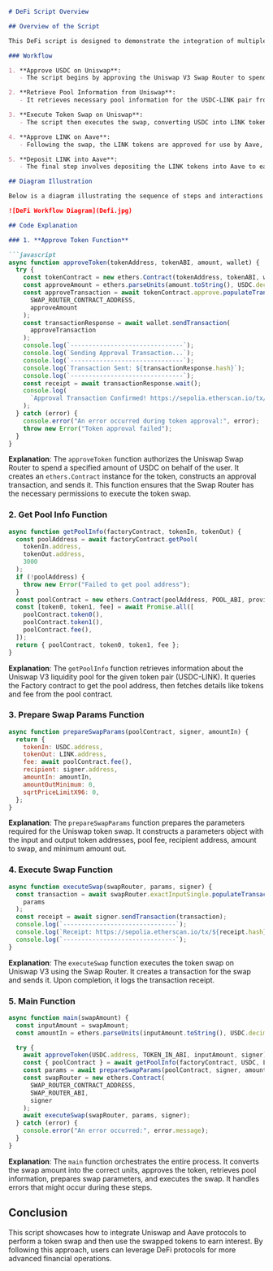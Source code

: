 

```markdown
# DeFi Script Overview

## Overview of the Script

This DeFi script is designed to demonstrate the integration of multiple DeFi protocols to enhance financial operations. The script performs a token swap using Uniswap V3 and subsequently interacts with Aave to deposit the swapped tokens and start earning interest. 

### Workflow

1. **Approve USDC on Uniswap**:
   - The script begins by approving the Uniswap V3 Swap Router to spend USDC on behalf of the user. This step is essential to enable the token swap transaction.

2. **Retrieve Pool Information from Uniswap**:
   - It retrieves necessary pool information for the USDC-LINK pair from the Uniswap V3 Factory contract. This includes details about the liquidity pool where the swap will occur.

3. **Execute Token Swap on Uniswap**:
   - The script then executes the swap, converting USDC into LINK tokens using the Uniswap V3 Swap Router.

4. **Approve LINK on Aave**:
   - Following the swap, the LINK tokens are approved for use by Aave, enabling their deposit into the Aave protocol.

5. **Deposit LINK into Aave**:
   - The final step involves depositing the LINK tokens into Aave to earn interest, demonstrating how to leverage multiple DeFi protocols for enhanced financial gains.

## Diagram Illustration

Below is a diagram illustrating the sequence of steps and interactions between the DeFi protocols involved in this script.

![DeFi Workflow Diagram](Defi.jpg)

## Code Explanation

### 1. **Approve Token Function**

```javascript
async function approveToken(tokenAddress, tokenABI, amount, wallet) {
  try {
    const tokenContract = new ethers.Contract(tokenAddress, tokenABI, wallet);
    const approveAmount = ethers.parseUnits(amount.toString(), USDC.decimals);
    const approveTransaction = await tokenContract.approve.populateTransaction(
      SWAP_ROUTER_CONTRACT_ADDRESS,
      approveAmount
    );
    const transactionResponse = await wallet.sendTransaction(
      approveTransaction
    );
    console.log(`-------------------------------`);
    console.log(`Sending Approval Transaction...`);
    console.log(`-------------------------------`);
    console.log(`Transaction Sent: ${transactionResponse.hash}`);
    console.log(`-------------------------------`);
    const receipt = await transactionResponse.wait();
    console.log(
      `Approval Transaction Confirmed! https://sepolia.etherscan.io/tx/${receipt.hash}`
    );
  } catch (error) {
    console.error("An error occurred during token approval:", error);
    throw new Error("Token approval failed");
  }
}
```

**Explanation**: The `approveToken` function authorizes the Uniswap Swap Router to spend a specified amount of USDC on behalf of the user. It creates an `ethers.Contract` instance for the token, constructs an approval transaction, and sends it. This function ensures that the Swap Router has the necessary permissions to execute the token swap.

### 2. **Get Pool Info Function**

```javascript
async function getPoolInfo(factoryContract, tokenIn, tokenOut) {
  const poolAddress = await factoryContract.getPool(
    tokenIn.address,
    tokenOut.address,
    3000
  );
  if (!poolAddress) {
    throw new Error("Failed to get pool address");
  }
  const poolContract = new ethers.Contract(poolAddress, POOL_ABI, provider);
  const [token0, token1, fee] = await Promise.all([
    poolContract.token0(),
    poolContract.token1(),
    poolContract.fee(),
  ]);
  return { poolContract, token0, token1, fee };
}
```

**Explanation**: The `getPoolInfo` function retrieves information about the Uniswap V3 liquidity pool for the given token pair (USDC-LINK). It queries the Factory contract to get the pool address, then fetches details like tokens and fee from the pool contract.

### 3. **Prepare Swap Params Function**

```javascript
async function prepareSwapParams(poolContract, signer, amountIn) {
  return {
    tokenIn: USDC.address,
    tokenOut: LINK.address,
    fee: await poolContract.fee(),
    recipient: signer.address,
    amountIn: amountIn,
    amountOutMinimum: 0,
    sqrtPriceLimitX96: 0,
  };
}
```

**Explanation**: The `prepareSwapParams` function prepares the parameters required for the Uniswap token swap. It constructs a parameters object with the input and output token addresses, pool fee, recipient address, amount to swap, and minimum amount out.

### 4. **Execute Swap Function**

```javascript
async function executeSwap(swapRouter, params, signer) {
  const transaction = await swapRouter.exactInputSingle.populateTransaction(
    params
  );
  const receipt = await signer.sendTransaction(transaction);
  console.log(`-------------------------------`);
  console.log(`Receipt: https://sepolia.etherscan.io/tx/${receipt.hash}`);
  console.log(`-------------------------------`);
}
```

**Explanation**: The `executeSwap` function executes the token swap on Uniswap V3 using the Swap Router. It creates a transaction for the swap and sends it. Upon completion, it logs the transaction receipt.

### 5. **Main Function**

```javascript
async function main(swapAmount) {
  const inputAmount = swapAmount;
  const amountIn = ethers.parseUnits(inputAmount.toString(), USDC.decimals);

  try {
    await approveToken(USDC.address, TOKEN_IN_ABI, inputAmount, signer);
    const { poolContract } = await getPoolInfo(factoryContract, USDC, LINK);
    const params = await prepareSwapParams(poolContract, signer, amountIn);
    const swapRouter = new ethers.Contract(
      SWAP_ROUTER_CONTRACT_ADDRESS,
      SWAP_ROUTER_ABI,
      signer
    );
    await executeSwap(swapRouter, params, signer);
  } catch (error) {
    console.error("An error occurred:", error.message);
  }
}
```

**Explanation**: The `main` function orchestrates the entire process. It converts the swap amount into the correct units, approves the token, retrieves pool information, prepares swap parameters, and executes the swap. It handles errors that might occur during these steps.

## Conclusion

This script showcases how to integrate Uniswap and Aave protocols to perform a token swap and then use the swapped tokens to earn interest. By following this approach, users can leverage DeFi protocols for more advanced financial operations.
```

